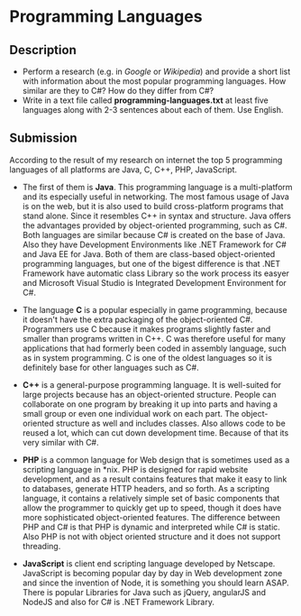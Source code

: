 # Programming Languages

## Description
- Perform a research (e.g. in _Google_ or _Wikipedia_) and provide a short list with information about the most popular programming languages. How similar are they to C#? How do they differ from C#?
- Write in a text file called **programming-languages.txt** at least five languages along with 2-3 sentences about each of them. Use English.

## Submission

According to the result of my research on internet the top 5 programming languages of all platforms are Java, C, C++, PHP, JavaScript.

- The first of them is **Java**. This programming language is a multi-platform and its especially useful in networking. The most famous usage of Java is 
on the web, but it is also used to build cross-platform programs that stand alone. Since it resembles C++ in syntax and structure. Java offers the 
advantages provided by object-oriented programming, such as C#. Both languages are similar because C# is created on the base of Java. Also they have 
Development Environments like .NET Framework for C# and Java EE for Java. Both of them are class-based object-oriented programming languages, but one of the 
bigest difference is that .NET Framework have automatic class Library so the work process its easyer and Microsoft Visual Studio is Integrated Development
Environment for C#.

- The language **C** is a popular especially in game programming, because it doesn't have the extra packaging of the object-oriented C#. 
Programmers use C because it makes programs slightly faster and smaller than programs written in C++. C was therefore useful for many applications that had formerly been coded in assembly language,
such as in system programming. C is one of the oldest languages so it is definitely base
for other languages such as C#.

- **C++** is a general-purpose programming language. It is well-suited for large projects because has an object-oriented structure. People can collaborate on one program by breaking it up into parts and 
having a small group or even one individual work on each part. The object-oriented structure as well and includes classes. Also allows code to be reused a lot, which can cut down development
time. Because of that its very similar with C#.

- **PHP** is a common language for Web design that is sometimes used as a scripting language in *nix. PHP is designed for rapid website development, 
and as a result contains features that make it easy to link to databases, generate HTTP headers, and so forth. As a scripting language, it contains a relatively
simple set of basic components that allow the programmer to quickly get up to speed, though it does have more sophisticated object-oriented features. The difference
between PHP and C# is that PHP is dynamic and interpreted while C# is static. Also PHP is not with object oriented structure and it does not support threading.

- **JavaScript** is client end scripting language developed by Netscape. JavaScript is becoming popular day by day in Web development zone and since the 
invention of Node, it is something you should learn ASAP. There is popular Libraries for Java such as jQuery, angularJS and NodeJS and also for C# is .NET Framework 
Library.
